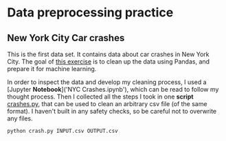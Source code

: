 # Data preprocessing practice



## New York City Car crashes

This is the first data set. 
It contains data about car crashes in New York City. 
The goal of [this exercise](https://github.com/becodeorg/ANT-Theano-2-27/blob/main/4.machine_learning/projects/0.data_preprocessing/1.nyc_crashes.md) is to clean up the data using Pandas, and prepare it for machine learning.

In order to inspect the data and develop my cleaning process, I used a [Jupyter **Notebook**]('NYC Crashes.ipynb'), which can be read to follow my thought process.
Then I collected all the steps I took in one **script** [crashes.py](crashes.py), that can be used to clean an arbitrary csv file (of the same format). 
I haven't built in any safety checks, so be careful not to overwrite any files.

```
python crash.py INPUT.csv OUTPUT.csv
```


